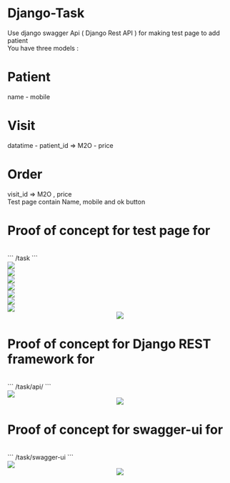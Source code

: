 # Django-Task
Use django swagger Api ( Django Rest API ) for making test page to add patient <br/>
You have three models : <br/>
# Patient <br/>
name - mobile
# Visit
datatime - patient_id => M2O - price<br/>
# Order
visit_id => M2O , price <br/>
Test page contain Name, mobile and ok button <br/>

# Proof of concept for test page for
<br/>
```  /task ```
<br/>
<img src="Proof_of_concept_screenshots/screenshot1.png" />
<br/>
<img src="Proof_of_concept_screenshots/separator.png" / >
<br/>
<img src="Proof_of_concept_screenshots/screenshot2.png" />
<br/>
<img src="Proof_of_concept_screenshots/separator.png" / >
<br/>
<img src="Proof_of_concept_screenshots/screenshot3.png" />
<br/>
<img src="Proof_of_concept_screenshots/separator.png" / >
<br/>
<img src="Proof_of_concept_screenshots/screenshot4.png" />
<br/>
<center>
<img src="Proof_of_concept_screenshots/separator.png" / >
</center>

# Proof of concept for Django REST framework for 
<br/>
```  /task/api/ ```
<br/>
<img src="Proof_of_concept_screenshots/djangorestframework.png" />
<br/>
<center>
<img src="Proof_of_concept_screenshots/separator.png" / >
</center>

# Proof of concept for swagger-ui for
<br/>
```  /task/swagger-ui ```
<br/>
<img src="Proof_of_concept_screenshots/swagger.png" />
<br/>
<center>
<img src="Proof_of_concept_screenshots/separator.png" / >
</center>
